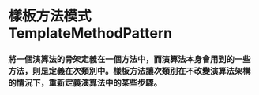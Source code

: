 樣板方法模式 TemplateMethodPattern
=====
### 將一個演算法的骨架定義在一個方法中，而演算法本身會用到的一些方法，則是定義在次類別中。樣板方法讓次類別在不改變演算法架構的情況下，重新定義演算法中的某些步驟。
